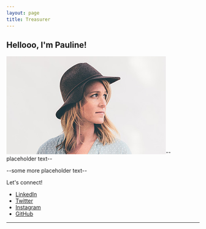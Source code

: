 ```yaml
---
layout: page
title: Treasurer
---
```



<h2>Hellooo, I'm Pauline!</h2>
<p><span class="image right"><img src="assets/images/pic01.jpg" alt="" /></span>--placeholder text-- </p>
	
<p>--some more placeholder text--</p>

<p>Let's connect!</p>
<ul class="icons">
  				<li><a href="https://www.linkedin.com/" class="icon fa-linkedin"><span class="label">LinkedIn</span></a></li>
					<li><a href="https://twitter.com/" class="icon fa-twitter"><span class="label">Twitter</span></a></li>
					<li><a href="https://instagram.com/" class="icon fa-instagram"><span class="label">Instagram</span></a></li>
					<li><a href="https://github.com/" class="icon fa-github"><span class="label">GitHub</span></a></li>
				</ul>
<hr class="major" />


